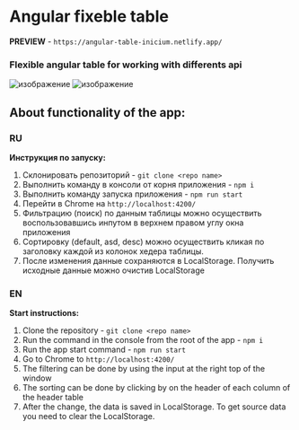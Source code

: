 # Angular fixeble table
**PREVIEW** - `https://angular-table-inicium.netlify.app/`

### Flexible angular table for working with differents api
![изображение](https://github.com/UlianaSavi/angular-table-inicium/assets/105851981/d0198dda-cf91-4896-a564-160a4c429758)
![изображение](https://github.com/UlianaSavi/angular-table-inicium/assets/105851981/9f5b53a5-b534-4ba9-b9f3-9e90db05cf46)


## About functionality of the app:

### RU

**Инструкция по запуску:**

1) Склонировать репозиторий - `git clone <repo name>`
2) Выполнить команду в консоли от корня приложения - `npm i`
3) Выполнить команду запуска приложения - `npm run start`
4) Перейти в Chrome на `http://localhost:4200/`
5) Фильтрацию (поиск) по данным таблицы можно осуществить воспользовавшись инпутом в верхнем правом углу окна приложения
6) Сортировку (default, asd, desc) можно осуществить кликая по заголовку каждой из колонок хедера таблицы.
7) После изменения данные сохраняются в LocalStorage. Получить исходные данные можно очистив LocalStorage

### EN

**Start instructions:**

1) Clone the repository - `git clone <repo name>`
2) Run the command in the console from the root of the app - `npm i`
3) Run the app start command - `npm run start`
4) Go to Chrome to `http://localhost:4200/`
5) The filtering can be done by using the input at the right top of the window
6) The sorting can be done by clicking by on the header of each column of the header table
7) After the change, the data is saved in LocalStorage. To get source data you need to clear the LocalStorage.
